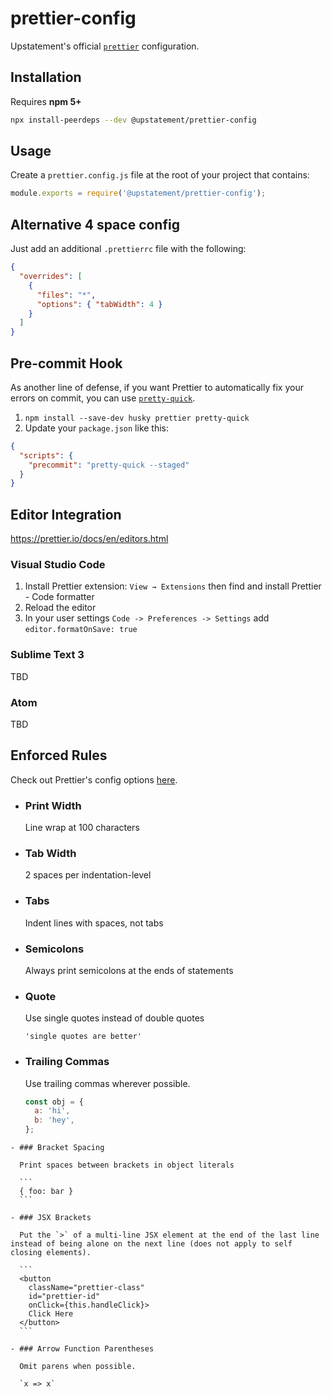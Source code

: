 # prettier-config

Upstatement's official [`prettier`](https://prettier.io) configuration.

## Installation

Requires **npm 5+**

```bash
npx install-peerdeps --dev @upstatement/prettier-config
```

## Usage

Create a `prettier.config.js` file at the root of your project that contains:

```js
module.exports = require('@upstatement/prettier-config');
```

## Alternative 4 space config

Just add an additional `.prettierrc` file with the following:

```json
{
  "overrides": [
    {
      "files": "*",
      "options": { "tabWidth": 4 }
    }
  ]
}
```

## Pre-commit Hook

As another line of defense, if you want Prettier to automatically fix your errors on commit, you can use [`pretty-quick`](https://github.com/azz/pretty-quick).

1.  `npm install --save-dev husky prettier pretty-quick`
2.  Update your `package.json` like this:

```json
{
  "scripts": {
    "precommit": "pretty-quick --staged"
  }
}
```

## Editor Integration

https://prettier.io/docs/en/editors.html

### Visual Studio Code

1.  Install Prettier extension: `View → Extensions` then find and install Prettier - Code formatter
2.  Reload the editor
3.  In your user settings `Code -> Preferences -> Settings` add `editor.formatOnSave: true`

### Sublime Text 3

TBD

### Atom

TBD

## Enforced Rules

Check out Prettier's config options [here](https://prettier.io/docs/en/options.html).

- ### Print Width

  Line wrap at 100 characters

- ### Tab Width

  2 spaces per indentation-level

- ### Tabs

  Indent lines with spaces, not tabs

- ### Semicolons

  Always print semicolons at the ends of statements

- ### Quote

  Use single quotes instead of double quotes

  `'single quotes are better'`

- ### Trailing Commas

  Use trailing commas wherever possible.

  ```js
  const obj = {
    a: 'hi',
    b: 'hey',
  };
  ```

````
- ### Bracket Spacing

  Print spaces between brackets in object literals

  ```
  { foo: bar }
  ```

- ### JSX Brackets

  Put the `>` of a multi-line JSX element at the end of the last line instead of being alone on the next line (does not apply to self closing elements).

  ```
  <button
    className="prettier-class"
    id="prettier-id"
    onClick={this.handleClick}>
    Click Here
  </button>
  ```

- ### Arrow Function Parentheses

  Omit parens when possible.

  `x => x`
````

